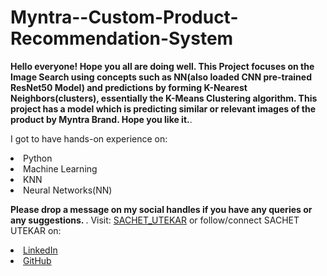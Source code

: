 # Myntra--Custom-Product-Recommendation-System

<b> Hello everyone! Hope you all are doing well. 
This Project focuses on the Image Search using concepts such as NN(also loaded CNN pre-trained ResNet50 Model) and predictions by forming K-Nearest Neighbors(clusters), essentially the K-Means Clustering algorithm. This project has a model which is predicting similar or relevant images of the product by Myntra Brand. Hope you like it.</b>.

I got to have hands-on experience on:
<li>Python
<li>Machine Learning
<li>KNN
<li>Neural Networks(NN)

<b>Please drop a message on my social handles if you have any queries or any suggestions. 
</b>.
Visit: <a href="https://sachetutekar.wixsite.com/website">SACHET_UTEKAR</a> or follow/connect SACHET UTEKAR on:  
<li><a href=
"https://www.linkedin.com/in/sachet-utekar-b23728205/">LinkedIn</a>
<li><a href=
"https://github.com/sachetutekar">GitHub</a>
